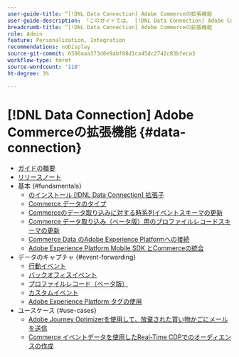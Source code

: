 ```yaml
---
user-guide-title: “[!DNL Data Connection] Adobe Commerceの拡張機能
user-guide-description: 「このガイドでは、 [!DNL Data Connection] Adobe Commerceの拡張機能です。」
breadcrumb-title: “[!DNL Data Connection] Adobe Commerceの拡張機能
role: Admin
feature: Personalization, Integration
recommendations: noDisplay
source-git-commit: 6500aaa373d8e9abf88d1ca45dc2742c83bfeca3
workflow-type: tm+mt
source-wordcount: '110'
ht-degree: 3%

---
```


# [!DNL Data Connection] Adobe Commerceの拡張機能 {#data-connection}

- [ガイドの概要](overview.md)
- [リリースノート](release-notes.md)
- 基本 {#fundamentals}
   - [のインストール [!DNL Data Connection] 拡張子](install.md)
   - [Commerce データのタイプ](data-ingestion.md)
   - [Commerceのデータ取り込みに対する時系列イベントスキーマの更新](update-xdm.md)
   - [Commerce データ取り込み（ベータ版）用のプロファイルレコードスキーマの更新](profile-data.md)
   - [Commerce Data のAdobe Experience Platformへの接続](connect-data.md)
   - [Adobe Experience Platform Mobile SDK とCommerceの統合](mobile-sdk-epc.md)
- データのキャプチャ {#event-forwarding}
   - [行動イベント](events.md)
   - [バックオフィスイベント](events-backoffice.md)
   - [プロファイルレコード（ベータ版）](events-profilerecord.md)
   - [カスタムイベント](custom-events.md)
   - [Adobe Experience Platform タグの使用](using-tags.md)
- ユースケース {#use-cases}
   - [Adobe Journey Optimizerを使用して、放棄された買い物かごにメールを送信](using-ajo.md)
   - [Commerce イベントデータを使用したReal-Time CDPでのオーディエンスの作成](create-audience.md)
